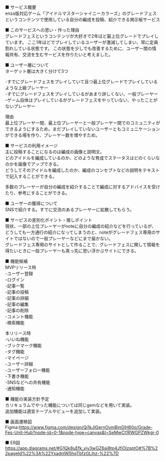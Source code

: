 ■ サービス概要  
enza版対応ゲーム「アイドルマスターシャイニーカラーズ」のグレードフェスというコンテンツで使用している自分の編成を投稿、紹介できる掲示板サービス

■ このサービスへの思い・作った理由  
グレードフェスというコンテンツが大好きで2年ほど最上位グレードでプレイしています。
ここ1年ほどでプレイしているユーザーが激減してしまい、常に定員割れしている状態です。
この状態を少しでも改善するために、ユーザー間の情報共有、交流を生むサービスを作りたいと考えました。

■ ユーザー層について  
ターゲット層は大きく分けて3つ  
  
-すでにグレードフェスをプレイしていて且つ最上位グレードでプレイしているような上級プレーヤー  
-すでにグレードフェスをプレイしているがあまり詳しくない、一般プレーヤー  
-ゲーム自体はプレイしているがグレードフェスをやっていない、やったことがないプレーヤー  

理由  
最上位プレーヤー間、最上位プレーヤーと一般プレーヤー間でのコミュニティができるようにするため。まだプレイしていないユーザーともコミュニケーションができる場を作り、プレーヤー数を増やすため。  
  
■ サービスの利用イメージ  
主に投稿することになるのは編成の画像と説明文。  
どのアイドルを編成しているのか、どのような育成でステータスはどのくらいなのかを画像でアップできる。  
どうしてそのアイドルを編成したのか、編成のコンセプトなどの説明をテキストで記入することができる。  
  
多数のプレーヤーが自分の編成を紹介することで編成に対するアドバイスを受けたり、参考にすることができる。  
  
■ ユーザーの獲得について  
SNSで紹介する。すでに交流のあるプレーヤーに拡散してもらう。  
  
■ サービスの差別化ポイント・推しポイント  
現状、一部の上位プレーヤーがnoteに自分の編成の紹介などを行っているが、どうしても一方通行の紹介になってしまうのと、noteがグレードフェス専用のサイトではないので一般プレーヤーなどにまで届かない。  
グレードフェス専用のサイトとして作ることで、グレードフェスに関して情報を得たいときに一般プレーヤーも真っ先に思い浮かぶサイトにできる。  
  
■ 機能候補  
MVPリリース時  
-ユーザー登録  
-ログイン  
-記事一覧  
-記事の投稿  
-記事の詳細  
-記事の編集  
-記事の削除  
-コメント機能  
-検索機能  
  
本リリース時  
-いいね機能  
-ブックマーク機能  
-タグ機能  
-マイページ  
-ユーザー詳細  
-ユーザーフォロー機能  
-下書き機能  
-SNSなどへの共有機能  
-通知機能  
  
■ 機能の実装方針予定  
カリキュラムでやった機能については同じgemなどを用いて実装。  
追加機能は適宜テーブルやビューを追加して実装。  
  
■ 画面遷移図  
Figma:https://www.figma.com/design/Qi1kJlGernOvmBjnGlH60o/Grade-Fes-Unit-Hub?node-id=0-1&node-type=canvas&t=SeMwCt1RWGPZWkgr-0  
  
■ ER図  
https://app.diagrams.net/#G1Qk8uEfk_viy3wGZ6aj8tp4JfiOlzsptO#%7B%22pageId%22%3A%22YxadnlW5hqTbfzGLihz-%22%7D
